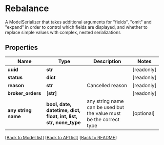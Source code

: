 # Rebalance

A ModelSerializer that takes additional arguments for \"fields\", \"omit\" and \"expand\" in order to control which fields are displayed, and whether to replace simple values with complex, nested serializations

## Properties
Name | Type | Description | Notes
------------ | ------------- | ------------- | -------------
**uuid** | **str** |  | [readonly] 
**status** | **dict** |  | [readonly] 
**reason** | **str** | Cancelled reason | [readonly] 
**broker_orders** | **[str]** |  | [readonly] 
**any string name** | **bool, date, datetime, dict, float, int, list, str, none_type** | any string name can be used but the value must be the correct type | [optional]

[[Back to Model list]](../README.md#documentation-for-models) [[Back to API list]](../README.md#documentation-for-api-endpoints) [[Back to README]](../README.md)


